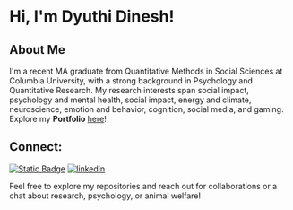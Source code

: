 # Hi, I'm Dyuthi Dinesh!
## About Me
I'm a recent MA graduate from Quantitative Methods in Social Sciences at Columbia University, with a strong background in Psychology and Quantitative Research. My research interests span social impact, psychology and mental health, social impact, energy and climate, neuroscience, emotion and behavior, cognition, social media, and gaming.
Explore my **Portfolio** [here](https://github.com/dyuthiii/Portfolio-Guide.git)!

## Connect:
[![Static Badge](https://img.shields.io/badge/Dyuthi's%20Website?color=violet)](https://dyuthiii.github.io/)
[![linkedin](https://img.shields.io/badge/Linkedin-0e76a8?style=for-the-badge&logo=Linkedin&logoColor=white)](https://www.linkedin.com/in/dyuthi-dinesh-3991bb127/)
  
Feel free to explore my repositories and reach out for collaborations or a chat about research, psychology, or animal welfare!


